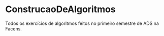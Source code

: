 # ConstrucaoDeAlgoritmos
 Todos os exercícios de algoritmos feitos no primeiro semestre de ADS na Facens.
